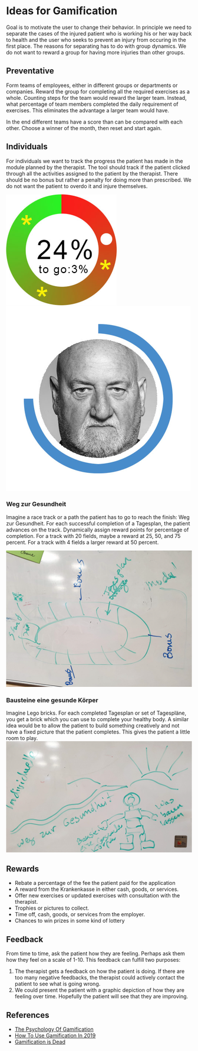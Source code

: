 # Ideas for Gamification

Goal is to motivate the user to change their behavior. In principle we need to separate the cases of the injured patient who is working his or her way back to health and the user who seeks to prevent an injury from occuring in the first place. The reasons for separating has to do with group dynamics. We do not want to reward a group for having more injuries than other groups.

## Preventative
Form teams of employees, either in different groups or departments or companies. Reward the group for completing all the required exercises as a whole. Counting steps for the team would reward the larger team. Instead, what percentage of team members completed the daily requirement of exercises. This eliminates the advantage a larger team would have.

In the end different teams have a score than can be compared with each other. Choose a winner of the month, then reset and start again.

## Individuals
For individuals we want to track the progress the patient has made in the module planned by the therapist. The tool should track if the patient clicked through all the activities assigned to the patient by the therapist. There should be no bonus but rather a penalty for doing more than prescribed. We do not want the patient to overdo it and injure themselves.

![Progress Example One](https://github.com/Pranado-gGmbH/PhysioApp/blob/master/gamification/Fortschritt.jpg "Progress Example One")
![Progress Example Two](https://github.com/Pranado-gGmbH/PhysioApp/blob/master/gamification/Fortschritt2.jpg "Progress Example Two")

### Weg zur Gesundheit
Imagine a race track or a path the patient has to go to reach the finish: Weg zur Gesundheit. For each successful completion of a Tagesplan, the patient advances on the track. Dynamically assign reward points for percentage of completion. For a track with 20 fields, maybe a reward at 25, 50, and 75 percent. For a track with 4 fields a larger reward at 50 percent.

![Rennbahn][Rennbahn]

### Bausteine eine gesunde Körper
Imagine Lego bricks. For each completed Tagesplan or set of Tagespläne, you get a brick which you can use to complete your healthy body. A similar idea would be to allow the patient to build something creatively and not have a fixed picture that the patient completes. This gives the patient a little room to play.
![Weg zur Gesundheit][WzG]

## Rewards
* Rebate a percentage of the fee the patient paid for the application
* A reward from the Krankenkasse in either cash, goods, or services.
* Offer new exercises or updated exercises with consultation with the therapist.
* Trophies or pictures to collect. 
* Time off, cash, goods, or services from the employer.
* Chances to win prizes in some kind of lottery

## Feedback
From time to time, ask the patient how they are feeling. Perhaps ask them how they feel on a scale of 1-10. This feedback can fulfill two purposes:
1. The therapist gets a feedback on how the patient is doing. If there are too many negative feedbacks, the therapist could actively contact the patient to see what is going wrong.
2. We could present the patient with a graphic depiction of how they are feeling over time. Hopefully the patient will see that they are improving.

[Rennbahn]: https://github.com/Pranado-gGmbH/PhysioApp/blob/master/gamification/rennbahn.jpg "Track for life."
[WzG]: https://github.com/Pranado-gGmbH/PhysioApp/blob/master/gamification/weg_zur_gesundheit.jpg "Path to health and building blocks for a healthy body"

## References
* [The Psychology Of Gamification](https://www.bitcatcha.com/blog/gamify-website-increase-engagement/ "The Psychology Of Gamification")
* [How To Use Gamification In 2019](https://elearningindustry.com/gamification-in-2019-works-use "How To Use Gamification In 2019")
* [Gamification is Dead](https://www.getopensocial.com/blog/news-room/gamification-is-dead "Gamification is Dead")
